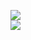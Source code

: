 [![](https://img.shields.io/badge/Made%20With-Github%20Spray-lightgrey.svg?style=for-the-badge&logo=github)](https://github.com/Annihil/github-spray#25339)  
[![](https://i.imgur.com/2DrTn0Z.gif)](https://github.com/Annihil/github-spray)